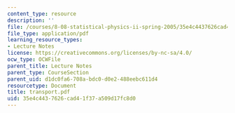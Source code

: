 ```yaml
---
content_type: resource
description: ''
file: /courses/8-08-statistical-physics-ii-spring-2005/35e4c4437626cad41f37a509d17fc8d0_transport.pdf
file_type: application/pdf
learning_resource_types:
- Lecture Notes
license: https://creativecommons.org/licenses/by-nc-sa/4.0/
ocw_type: OCWFile
parent_title: Lecture Notes
parent_type: CourseSection
parent_uid: d1dc0fa6-708a-bdc0-d0e2-488eebc611d4
resourcetype: Document
title: transport.pdf
uid: 35e4c443-7626-cad4-1f37-a509d17fc8d0
---
```

